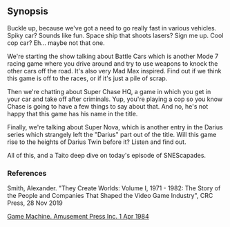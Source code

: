 ## Synopsis

Buckle up, because we've got a need to go really fast in various vehicles. Spiky car? Sounds like fun. Space ship that shoots lasers? Sign me up. Cool cop car? Eh... maybe not that one.

We're starting the show talking about Battle Cars which is another Mode 7 racing game where you drive around and try to use weapons to knock the other cars off the road. It's also very Mad Max inspired. Find out if we think this game is off to the races, or if it's just a pile of scrap.

Then we're chatting about Super Chase HQ, a game in which you get in your car and take off after criminals. Yup, you're playing a cop so you know Chase is going to have a few things to say about that. And no, he's not happy that this game has his name in the title.

Finally, we're talking about Super Nova, which is another entry in the Darius series which strangely left the "Darius" part out of the title. Will this game rise to the heights of Darius Twin before it? Listen and find out.

All of this, and a Taito deep dive on today's episode of SNEScapades.

### References

Smith, Alexander. "They Create Worlds: Volume I, 1971 - 1982: The Story of the People and Companies That Shaped the Video Game Industry", CRC Press, 28 Nov 2019

[Game Machine. Amusement Press Inc. 1 Apr 1984](https://onitama.tv/gamemachine/pdf/19840401p.pdf#page=21)
